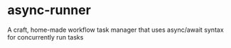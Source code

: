 # async-runner
A craft, home-made workflow task manager that uses async/await syntax for concurrently run tasks
